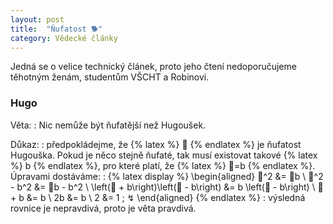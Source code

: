 ```yaml
---
layout: post
title:  "Ňufatost 🐕"
category: Vědecké články
---
```


Jedná se o velice technický článek, proto jeho čtení nedoporučujeme těhotným ženám, studentům VŠCHT a Robinovi.

### Hugo

Věta: 
:	Nic nemůže být ňufatější než Hugoušek.

Důkaz:
:	předpokládejme, že {% latex %} 🐶 {% endlatex %} je ňufatost Hugouška. Pokud je něco stejně ňufaté, tak musí existovat takové {% latex %} b {% endlatex %}, pro které platí, že {% latex %} 🐶=b {% endlatex %}. Úpravami dostáváme:
:	{% latex display %}
	\begin{aligned}
		🐶^2 &= 🐶b \\
		🐶^2 - b^2 &= 🐶b - b^2 \\
		\left(🐶 + b\right)\left(🐶 - b\right) &= b \left(🐶 - b\right) \\
		🐶 + b &= b \\ 
		2b &= b \\
		2 &= 1 \; ↯
	\end{aligned}
	{% endlatex %}
: 	výsledná rovnice je nepravdivá, proto je věta pravdivá.

